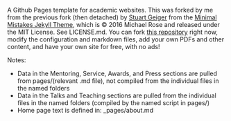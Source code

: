 A Github Pages template for academic websites. This was forked by me from the previous fork (then detached) by [Stuart Geiger](https://github.com/staeiou) from the [Minimal Mistakes Jekyll Theme](https://mmistakes.github.io/minimal-mistakes/), which is © 2016 Michael Rose and released under the MIT License. See LICENSE.md. You can fork [this repository](https://github.com/academicpages/academicpages.github.io) right now, modify the configuration and markdown files, add your own PDFs and other content, and have your own site for free, with no ads!

Notes:
- Data in the Mentoring, Service, Awards, and Press sections are pulled from pages/(relevant .md file), not compiled from the individual files in the named folders
- Data in the Talks and Teaching sections are pulled from the individual files in the named folders (compiled by the named script in pages/)
- Home page text is defined in: _pages/about.md
